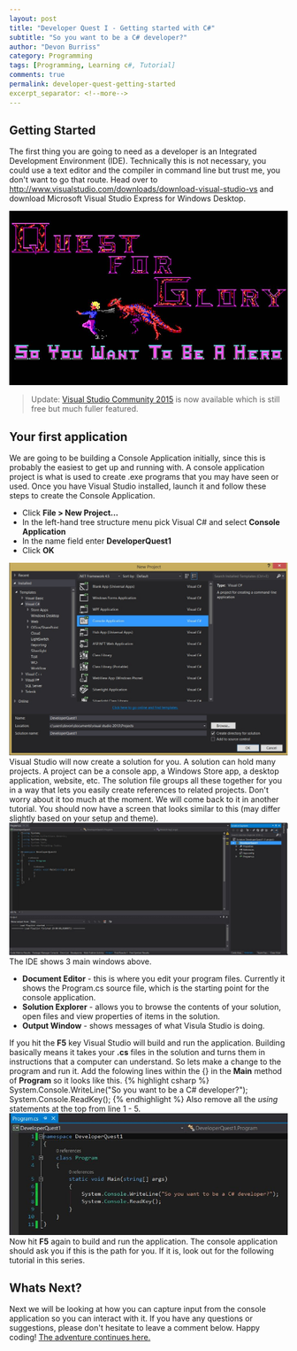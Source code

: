 ```yaml
---
layout: post
title: "Developer Quest I - Getting started with C#"
subtitle: "So you want to be a C# developer?"
author: "Devon Burriss"
category: Programming
tags: [Programming, Learning c#, Tutorial]
comments: true
permalink: developer-quest-getting-started
excerpt_separator: <!--more-->
---
```


## Getting Started

The first thing you are going to need as a developer is an Integrated Development Environment (IDE). Technically this is not necessary, you could use a text editor and the compiler in command line but trust me, you don't want to go that route.
Head over to http://www.visualstudio.com/downloads/download-visual-studio-vs and download Microsoft Visual Studio Express for Windows Desktop.

![hero running from monster](/img/posts/2014/quest-for-glory-i-so-you-want-to-be-a-hero-dos-title-73699.jpg)

> Update: [Visual Studio Community 2015](https://www.visualstudio.com/en-us/products/visual-studio-community-vs.aspx) is now available which is still free but much fuller featured.

<!--more-->

## Your first application
We are going to be building a Console Application initially, since this is probably the easiest to get up and running with.
A console application project is what is used to create .exe programs that you may have seen or used.
Once you have Visual Studio installed, launch it and follow these steps to create the Console Application.

* Click **File > New Project...**
* In the left-hand tree structure menu pick Visual C# and select **Console Application**
* In the name field enter **DeveloperQuest1**
* Click **OK**

![VS New Project Window](/img/posts/2014/new-project.jpg)
Visual Studio will now create a solution for you. A solution can hold many projects. A project can be a console app, a Windows Store app, a desktop application, website, etc. The solution file groups all these together for you in a way that lets you easily create references to related projects. Don't worry about it too much at the moment. We will come back to it in another tutorial.
You should now have a screen that looks similar to this (may differ slightly based on your setup and theme).
![new console application](/img/posts/2014/ide.jpg)
The IDE shows 3 main windows above.

* **Document Editor** - this is where you edit your program files. Currently it shows the Program.cs source file, which is the starting point for the console application.
* **Solution Explorer** - allows you to browse the contents of your solution, open files and view properties of items in the solution.
* **Output Window** - shows messages of what Visula Studio is doing.

If you hit the **F5** key Visual Studio will build and run the application. Building basically means it takes your **.cs** files in the solution and turns them in instructions that a computer can understand.
So lets make a change to the program and run it. Add the folowing lines within the {} in the **Main** method of **Program** so it looks like this.
{% highlight csharp %}
System.Console.WriteLine("So you want to be a C# developer?");
System.Console.ReadKey();
{% endhighlight %}
Also remove all the *using* statements at the top from line 1 - 5.
![added console writeline charp code](/img/posts/2014/code-change1.jpg)
Now hit **F5** again to build and run the application. The console application should ask you if this is the path for you. If it is, look out for the following tutorial in this series. 
## Whats Next?
Next we will be looking at how you can capture input from the console application so you can interact with it.
If you have any questions or suggestions, please don't hesitate to leave a comment below. Happy coding!
[The adventure continues here.](http://devonburriss.me/developer-quest-variables/)